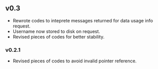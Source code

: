## v0.3
- Rewrote codes to inteprete messages returned for data usage info request.
- Username now stored to disk on request.
- Revised pieces of codes for better stability.

### v0.2.1
- Revised pieces of codes to avoid invalid pointer reference.
